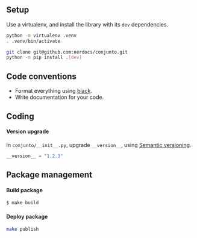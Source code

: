 
## Setup

Use a virtualenv, and install the library with its `dev` dependencies.

```bash
python -m virtualenv .venv
. .venv/bin/activate

git clone git@github.com:nerdocs/conjunto.git
python -m pip install .[dev]
```

## Code conventions

* Format everything using [black](https://black.readthedocs.io).
* Write documentation for your code.

## Coding

#### Version upgrade

In `conjunto/__init__.py`, upgrade `__version__`, using [Semantic versioning](https://semver.org).
```python
__version__ = "1.2.3"
```

## Package management

#### Build package

```bash
$ make build
```

#### Deploy package

```bash
make publish
```
